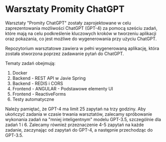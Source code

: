 # Warsztaty Promity ChatGPT

Warsztaty "Promity ChatGPT" zostały zaprojektowane w celu zaprezentowania możliwości ChatGPT (GPT-4) za pomocą sześciu zadań, które mają na celu podkreślenie kluczowych kroków w tworzeniu aplikacji oraz pokazania, co jest możliwe do wygenerowania przy użyciu ChatGPT.

Repozytorium warsztatowe zawiera w pełni wygenerowaną aplikację, która została stworzona poprzez zadawanie pytań do ChatGPT.


Tematy zadań obejmują:

1. Docker
2. Backend - REST API w Javie Spring
3. Backend - REDIS i CORS
4. Frontend - ANGULAR - Podstawowe elementy UI
5. Frontend - ReactiveForms
6. Testy automatyczne

Należy pamiętać, że GPT-4 ma limit 25 zapytań na trzy godziny. Aby ukończyć zadania w czasie trwania warsztatów, zalecamy spróbowanie wykonania zadań na "mniej inteligentnym" modelu GPT-3.5, szczególnie dla zadań 1 i 6. Zalecamy również przeznaczenie 4-5 zapytań na każde zadanie, zaczynając od zapytań do GPT-4, a następnie przechodząc do GPT-3.5.